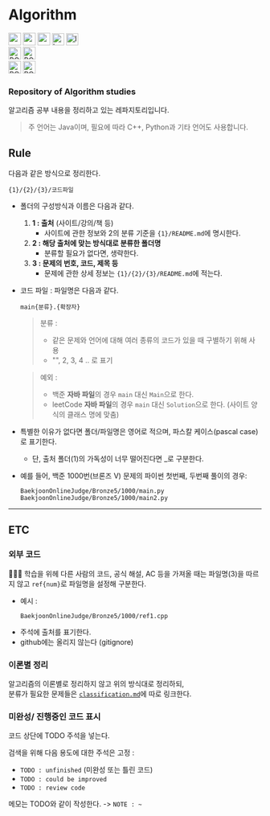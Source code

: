 # Algorithm

<div style="text-align: left;">
<img src="https://skillicons.dev/icons?i=java" alt="main-icon" height="25"/> <img src="https://skillicons.dev/icons?i=python,cpp" alt="sub1-icon" height="25"/> <img src="https://skillicons.dev/icons?i=c" alt="sub2-icon" height="25"/> <a href="https://www.acmicpc.net"><img src="https://drive.google.com/uc?export=view&id=1oZhfO8yLw-McLD1jlWv9xo3y9_olJdFW" alt="boj_rounded_icon" height="24"/></a> <a href="https://leetcode.com"><img src="https://drive.google.com/uc?export=view&id=1R2E_NwAnTgbNFFWz5TFvrKwwt9_4UmVk" alt="leetcode_icon" height="24"/></a><br><img src="https://img.shields.io/static/v1?label=Main%20Language&message=JAVA&color=9f4e13&style=for-the-badge&labelColor=222222" alt="BOJ" height="25"/> <img src="https://img.shields.io/static/v1?label=Sub%20Language&message=Python,%20CPP...&color=3f3f3f&style=for-the-badge&labelColor=222222" alt="BOJ" height="25"/><br><img src="https://img.shields.io/static/v1?label=Baekjoon%20Online%20Judge&message=Laniel88&color=0078c3&style=for-the-badge&labelColor=3c4861" alt="BOJ" height="25"/> <img src="https://img.shields.io/static/v1?label=Leet%20Code&message=Laniel88&color=b5740f&style=for-the-badge&labelColor=3f3f3f" alt="BOJ" height="25"/>
</div>

### **Repository of Algorithm studies**

알고리즘 공부 내용을 정리하고 있는 레파지토리입니다.

> 주 언어는 Java이며, 필요에 따라 C++, Python과 기타 언어도 사용합니다.

## Rule

다음과 같은 방식으로 정리한다.

```
{1}/{2}/{3}/코드파일
```

- 폴더의 구성방식과 이름은 다음과 같다.

  1. **1 : 출처** (사이트/강의/책 등)
     - 사이트에 관한 정보와 2의 분류 기준을 `{1}/README.md`에 명시한다.
  2. **2 : 해당 출처에 맞는 방식대로 분류한 폴더명**
     - 분류할 필요가 없다면, 생략한다.
  3. **3 : 문제의 번호, 코드, 제목 등**
     - 문제에 관한 상세 정보는 `{1}/{2}/{3}/README.md`에 적는다.

- 코드 파일 : 파일명은 다음과 같다.

  ```
  main{분류}.{확장자}
  ```

  > 분류 :
  >
  > - 같은 문제와 언어에 대해 여러 종류의 코드가 있을 때 구별하기 위해 사용
  > - "", 2, 3, 4 .. 로 표기


  > 예외 :
  > - 백준 **자바 파일**의 경우 `main` 대신 `Main`으로 한다.
  > - leetCode **자바 파일**의 경우 `main` 대신 `Solution`으로 한다. (사이트 양식의 클래스 명에 맞춤)

- 특별한 이유가 없다면 폴더/파일명은 영어로 적으며, 파스칼 케이스(pascal case)로 표기한다.

  - 단, 출처 폴더(1)의 가독성이 너무 떨어진다면 \_로 구분한다.

- 예를 들어, 백준 1000번(브론즈 V) 문제의 파이썬 첫번째, 두번째 풀이의 경우:

  ```
  BaekjoonOnlineJudge/Bronze5/1000/main.py
  BaekjoonOnlineJudge/Bronze5/1000/main2.py
  ```

---

## ETC

### 외부 코드

👩🏻‍💻 학습을 위헤 다른 사람의 코드, 공식 해설, AC 등을 가져올 때는 파일명(3)을 따르지 않고 `ref{num}`로 파일명을 설정해 구분한다.

- 예시 :
  ```
  BaekjoonOnlineJudge/Bronze5/1000/ref1.cpp
  ```
- 주석에 출처를 표기한다.
- github에는 올리지 않는다 (gitignore)

### 이론별 정리

알고리즘의 이론별로 정리하지 않고 위의 방식대로 정리하되,  
분류가 필요한 문제들은 [`classification.md`](./classification.md)에 따로 링크한다.

### 미완성/ 진행중인 코드 표시

코드 상단에 TODO 주석을 넣는다.

검색을 위해 다음 용도에 대한 주석은 고정 :

- `TODO : unfinished` (미완성 또는 틀린 코드)
- `TODO : could be improved`
- `TODO : review code`

메모는 TODO와 같이 작성한다. -> `NOTE : ~`
